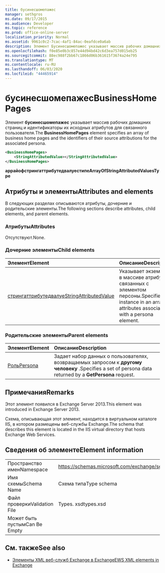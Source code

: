 ```yaml
---
title: бусинесшомепажес
manager: sethgros
ms.date: 09/17/2015
ms.audience: Developer
ms.topic: reference
ms.prod: office-online-server
localization_priority: Normal
ms.assetid: 9961c0c2-7cac-4af1-84ac-0eafdce0a6ab
description: Элемент Бусинесшомепажес указывает массив рабочих домашних страниц и идентификаторы их исходных атрибутов для связанного пользователя.
ms.openlocfilehash: f0e85e0b3c857e44d94bd42c6d3ea757d015eb25
ms.sourcegitcommit: 88ec988f2bb67c1866d06b361615f3674a24e795
ms.translationtype: MT
ms.contentlocale: ru-RU
ms.lasthandoff: 06/03/2020
ms.locfileid: "44465914"
---
```

# <a name="businesshomepages"></a><span data-ttu-id="4b255-103">бусинесшомепажес</span><span class="sxs-lookup"><span data-stu-id="4b255-103">BusinessHomePages</span></span>

<span data-ttu-id="4b255-104">Элемент **бусинесшомепажес** указывает массив рабочих домашних страниц и идентификаторы их исходных атрибутов для связанного пользователя.</span><span class="sxs-lookup"><span data-stu-id="4b255-104">The **BusinessHomePages** element specifies an array of business home pages and the identifiers of their source attributions for the associated persona.</span></span> 
  
```XML
<BusinessHomePages>
    <StringAttributedValue></StringAttributedValue>
</BusinessHomePages>
```

 <span data-ttu-id="4b255-105">**аррайофстрингаттрибутедвалуестипе**</span><span class="sxs-lookup"><span data-stu-id="4b255-105">**ArrayOfStringAttributedValuesType**</span></span>
## <a name="attributes-and-elements"></a><span data-ttu-id="4b255-106">Атрибуты и элементы</span><span class="sxs-lookup"><span data-stu-id="4b255-106">Attributes and elements</span></span>

<span data-ttu-id="4b255-107">В следующих разделах описываются атрибуты, дочерние и родительские элементы.</span><span class="sxs-lookup"><span data-stu-id="4b255-107">The following sections describe attributes, child elements, and parent elements.</span></span>
  
### <a name="attributes"></a><span data-ttu-id="4b255-108">Атрибуты</span><span class="sxs-lookup"><span data-stu-id="4b255-108">Attributes</span></span>

<span data-ttu-id="4b255-109">Отсутствуют.</span><span class="sxs-lookup"><span data-stu-id="4b255-109">None.</span></span>
  
### <a name="child-elements"></a><span data-ttu-id="4b255-110">Дочерние элементы</span><span class="sxs-lookup"><span data-stu-id="4b255-110">Child elements</span></span>

|<span data-ttu-id="4b255-111">**Элемент**</span><span class="sxs-lookup"><span data-stu-id="4b255-111">**Element**</span></span>|<span data-ttu-id="4b255-112">**Описание**</span><span class="sxs-lookup"><span data-stu-id="4b255-112">**Description**</span></span>|
|:-----|:-----|
|[<span data-ttu-id="4b255-113">стрингаттрибутедвалуе</span><span class="sxs-lookup"><span data-stu-id="4b255-113">StringAttributedValue</span></span>](stringattributedvalue.md) <br/> |<span data-ttu-id="4b255-114">Указывает экземпляр в массиве атрибутов, связанных с элементом персоны.</span><span class="sxs-lookup"><span data-stu-id="4b255-114">Specifies an instance in an array of attributes associated with a persona element.</span></span>  <br/> |
   
### <a name="parent-elements"></a><span data-ttu-id="4b255-115">Родительские элементы</span><span class="sxs-lookup"><span data-stu-id="4b255-115">Parent elements</span></span>

|<span data-ttu-id="4b255-116">**Элемент**</span><span class="sxs-lookup"><span data-stu-id="4b255-116">**Element**</span></span>|<span data-ttu-id="4b255-117">**Описание**</span><span class="sxs-lookup"><span data-stu-id="4b255-117">**Description**</span></span>|
|:-----|:-----|
|[<span data-ttu-id="4b255-118">Роль</span><span class="sxs-lookup"><span data-stu-id="4b255-118">Persona</span></span>](persona.md) <br/> |<span data-ttu-id="4b255-119">Задает набор данных о пользователях, возвращаемых запросом к **другому человеку** .</span><span class="sxs-lookup"><span data-stu-id="4b255-119">Specifies a set of persona data returned by a **GetPersona** request.</span></span>  <br/> |
   
## <a name="remarks"></a><span data-ttu-id="4b255-120">Примечания</span><span class="sxs-lookup"><span data-stu-id="4b255-120">Remarks</span></span>

<span data-ttu-id="4b255-121">Этот элемент появился в Exchange Server 2013.</span><span class="sxs-lookup"><span data-stu-id="4b255-121">This element was introduced in Exchange Server 2013.</span></span>
  
<span data-ttu-id="4b255-122">Схема, описывающая этот элемент, находится в виртуальном каталоге IIS, в котором размещены веб-службы Exchange.</span><span class="sxs-lookup"><span data-stu-id="4b255-122">The schema that describes this element is located in the IIS virtual directory that hosts Exchange Web Services.</span></span>
  
## <a name="element-information"></a><span data-ttu-id="4b255-123">Сведения об элементе</span><span class="sxs-lookup"><span data-stu-id="4b255-123">Element information</span></span>

|||
|:-----|:-----|
|<span data-ttu-id="4b255-124">Пространство имен</span><span class="sxs-lookup"><span data-stu-id="4b255-124">Namespace</span></span>  <br/> |https://schemas.microsoft.com/exchange/services/2006/types  <br/> |
|<span data-ttu-id="4b255-125">Имя схемы</span><span class="sxs-lookup"><span data-stu-id="4b255-125">Schema Name</span></span>  <br/> |<span data-ttu-id="4b255-126">Схема типа</span><span class="sxs-lookup"><span data-stu-id="4b255-126">Type schema</span></span>  <br/> |
|<span data-ttu-id="4b255-127">Файл проверки</span><span class="sxs-lookup"><span data-stu-id="4b255-127">Validation File</span></span>  <br/> |<span data-ttu-id="4b255-128">Types. xsd</span><span class="sxs-lookup"><span data-stu-id="4b255-128">types.xsd</span></span>  <br/> |
|<span data-ttu-id="4b255-129">Может быть пустым</span><span class="sxs-lookup"><span data-stu-id="4b255-129">Can Be Empty</span></span>  <br/> ||
   
## <a name="see-also"></a><span data-ttu-id="4b255-130">См. также</span><span class="sxs-lookup"><span data-stu-id="4b255-130">See also</span></span>



- [<span data-ttu-id="4b255-131">Элементы XML веб-служб Exchange в Exchange</span><span class="sxs-lookup"><span data-stu-id="4b255-131">EWS XML elements in Exchange</span></span>](ews-xml-elements-in-exchange.md)

